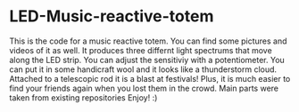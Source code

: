 # LED-Music-reactive-totem

This is the code for a music reactive totem. You can find some pictures and videos of it as well. It produces three differnt light spectrums that move along the LED strip. You can adjust the sensitiviy with a potentiometer. You can put it in some handicraft wool and it looks like a thunderstorm cloud.
Attached to a telescopic rod it is a blast at festivals! Plus, it is much easier to find your friends again when you lost them in the crowd. 
Main parts were taken from existing repositories
Enjoy! :) 
